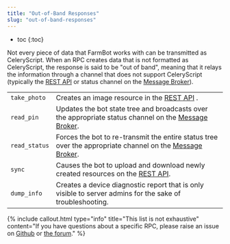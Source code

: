 ```yaml
---
title: "Out-of-Band Responses"
slug: "out-of-band-responses"
---
```


* toc
{:toc}

Not every piece of data that FarmBot works with can be transmitted as CeleryScript. When an RPC creates data that is not formatted as CeleryScript, the response is said to be "out of band", meaning that it relays the information through a channel that does not support CeleryScript (typically the [REST API](/v6/Documentation/web-app/rest-api.md) or status channel on the [Message Broker](/v6/Documentation/web-app/message-broker.md)).

|                              |                              |
|------------------------------|------------------------------|
|`take_photo`                  |Creates an image resource in the [REST API](/v6/Documentation/web-app/rest-api.md) .
|`read_pin`                    |Updates the bot state tree and broadcasts over the appropriate status channel on the [Message Broker](/v6/Documentation/web-app/message-broker.md).
|`read_status`                 |Forces the bot to re-transmit the entire status tree over the appropriate channel on the [Message Broker](/v6/Documentation/web-app/message-broker.md).
|`sync`                        |Causes the bot to upload and download newly created resources on the [REST API](/v6/Documentation/web-app/rest-api.md).
|`dump_info`                   |Creates a device diagnostic report that is only visible to server admins for the sake of troubleshooting.



{% include callout.html type="info" title="This list is not exhaustive" content="If you have questions about a specific RPC, please raise an issue on [Github](https://www.github.com/farmbot) or [the forum](https://forum.farmbot.org/)." %}

